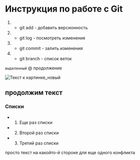 # Инструкция по работе с Git
1. * git add - добавить версионность
2. * git log - посмотреть изменения
3. * git commit - залить изменения
4. * git branch - список веток


`выделенный`
@ продолжение

![Текст к картинке_новый](1666206241_12-mykaleidoscope-ru-p-kartinka-na-zastavku-oboi-12.jpg)

## продолжим текст



### Списки 
* 1. Еще раз списки
* 2. Второй раз списки
* 3. Третий раз списки

просто текст на какойто-й стороке для еще одного конфликта